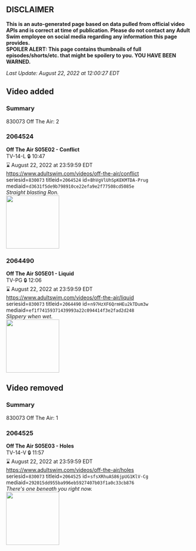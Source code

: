 ## DISCLAIMER
**This is an auto-generated page based on data pulled from official video APIs and is correct at time of publication. Please do not contact any Adult Swim employee on social media regarding any information this page provides.**  
**SPOILER ALERT: This page contains thumbnails of full episodes/shorts/etc. that might be spoilery to you. YOU HAVE BEEN WARNED.**  

_Last Update: August 22, 2022 at 12:00:27 EDT_
## Video added
### Summary
830073 Off The Air: 2  
### 2064524
**Off The Air S05E02 - Conflict**  
TV-14-L 🔒 10:47  
⌛ August 22, 2022 at 23:59:59 EDT  
https://www.adultswim.com/videos/off-the-air/conflict  
seriesid=`830073` titleid=`2064524` id=`BhVgVlUhSpKEKMTDA-Prug` mediaid=`d3631f5de9b798910ce22efa9e2f77508cd5085e`  
_Straight blasting Ron._  
<a href="https://media.cdn.adultswim.com/uploads/20200312/thumbnails/2_203121339536-offtheair_502_dup-20160111.jpg"><img src="https://media.cdn.adultswim.com/uploads/20200312/thumbnails/2_203121339536-offtheair_502_dup-20160111.jpg" height="144px" /></a>
### 2064490
**Off The Air S05E01 - Liquid**  
TV-PG 🔒 12:06  
⌛ August 22, 2022 at 23:59:59 EDT  
https://www.adultswim.com/videos/off-the-air/liquid  
seriesid=`830073` titleid=`2064490` id=`n97HzXF6QrmHEu2kTDum3w` mediaid=`ef1f74159371439993a22c094414f3e2fad2d248`  
_Slippery when wet._  
<a href="https://media.cdn.adultswim.com/uploads/20200312/thumbnails/2_20312133957-offtheair_501_dup-20150716.jpg"><img src="https://media.cdn.adultswim.com/uploads/20200312/thumbnails/2_20312133957-offtheair_501_dup-20150716.jpg" height="144px" /></a>
## Video removed
### Summary
830073 Off The Air: 1  
### 2064525
**Off The Air S05E03 - Holes**  
TV-14-V 🔒 11:57  
⌛ August 22, 2022 at 23:59:59 EDT  
https://www.adultswim.com/videos/off-the-air/holes  
seriesid=`830073` titleid=`2064525` id=`sfsXRhuAS86jpUG1KlV-Cg` mediaid=`292015dd955ba996eb5927407b03f1a0c33cb876`  
_There's one beneath you right now._  
<a href="https://media.cdn.adultswim.com/uploads/20200312/thumbnails/2_203121340158-offtheair_503_dup-20151119.jpg"><img src="https://media.cdn.adultswim.com/uploads/20200312/thumbnails/2_203121340158-offtheair_503_dup-20151119.jpg" height="144px" /></a>
